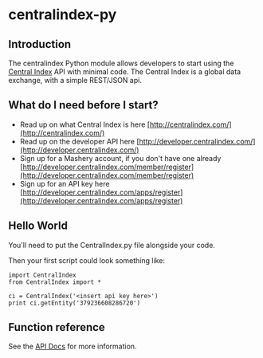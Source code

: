 # centralindex-py

## Introduction

The centralindex Python module allows developers to start using the [Central Index](http://centralindex.com/) API with minimal code. The Central Index is a global data exchange, with a simple REST/JSON api. 

## What do I need before I start?

* Read up on what Central Index is here [http://centralindex.com/](http://centralindex.com/)
* Read up on the developer API here [http://developer.centralindex.com/](http://developer.centralindex.com/)
* Sign up for a Mashery account, if you don't have one already [http://developer.centralindex.com/member/register](http://developer.centralindex.com/member/register)
* Sign up for an API key here [http://developer.centralindex.com/apps/register](http://developer.centralindex.com/apps/register)

## Hello World

You'll need to put the CentralIndex.py file alongside your code.

Then your first script could look something like:  

```
import CentralIndex
from CentralIndex import *

ci = CentralIndex('<insert api key here>')
print ci.getEntity('379236608286720')
```

## Function reference

See the [API Docs](http://developer.centralindex.com/docs/read/API_Reference) for more information.


